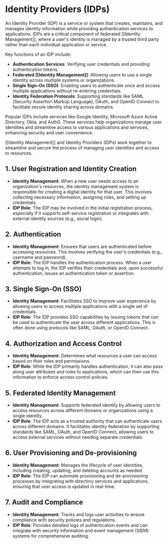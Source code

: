 # Identity Providers (IDPs)
An Identity Provider (IDP) is a service or system that creates, maintains, and manages identity information while providing authentication services to applications. IDPs are a critical component of federated [[Identity Management]], where a user's identity is managed by a trusted third party rather than each individual application or service.

Key functions of an IDP include:

- **Authentication Services**: Verifying user credentials and providing authentication tokens.
- **Federated [[Identity Management]]**: Allowing users to use a single identity across multiple systems or organizations.
- **Single Sign-On (SSO)**: Enabling users to authenticate once and access multiple applications without re-entering credentials.
- **Identity Federation Protocols**: Supporting standards like SAML (Security Assertion Markup Language), OAuth, and OpenID Connect to facilitate secure identity sharing across domains.

Popular IDPs include services like Google Identity, Microsoft Azure Active Directory, Okta, and Auth0. These services help organizations manage user identities and streamline access to various applications and services, enhancing security and user convenience.

[[Identity Management]] and Identity Providers (IDPs) work together to streamline and secure the process of managing user identities and access to resources.
## 1. **User Registration and Identity Creation**

- **Identity Management**: When a new user needs access to an organization's resources, the identity management system is responsible for creating a digital identity for that user. This involves collecting necessary information, assigning roles, and setting up credentials.
- **IDP Role**: The IDP may be involved in the initial registration process, especially if it supports self-service registration or integrates with external identity sources (e.g., social login).

## 2. **Authentication**

- **Identity Management**: Ensures that users are authenticated before accessing resources. This involves verifying the user's credentials (e.g., username and password).
- **IDP Role**: The IDP handles the authentication process. When a user attempts to log in, the IDP verifies their credentials and, upon successful authentication, issues an authentication token or assertion.

## 3. **Single Sign-On (SSO)**

- **Identity Management**: Facilitates SSO to improve user experience by allowing users to access multiple applications with a single set of credentials.
- **IDP Role**: The IDP provides SSO capabilities by issuing tokens that can be used to authenticate the user across different applications. This is often done using protocols like SAML, OAuth, or OpenID Connect.

## 4. **Authorization and Access Control**

- **Identity Management**: Determines what resources a user can access based on their roles and permissions.
- **IDP Role**: While the IDP primarily handles authentication, it can also pass along user attributes and roles to applications, which can then use this information to enforce access control policies.

## 5. **Federated Identity Management**

- **Identity Management**: Supports federated identity by allowing users to access resources across different domains or organizations using a single identity.
- **IDP Role**: The IDP acts as a trusted authority that can authenticate users across different domains. It facilitates identity federation by supporting standards like SAML, OAuth, and OpenID Connect, allowing users to access external services without needing separate credentials.

## 6. **User Provisioning and De-provisioning**

- **Identity Management**: Manages the lifecycle of user identities, including creating, updating, and deleting accounts as needed.
- **IDP Role**: The IDP can automate provisioning and de-provisioning processes by integrating with directory services and applications, ensuring that user access is updated in real-time.

## 7. **Audit and Compliance**

- **Identity Management**: Tracks and logs user activities to ensure compliance with security policies and regulations.
- **IDP Role**: Provides detailed logs of authentication events and can integrate with security information and event management (SIEM) systems for comprehensive auditing.